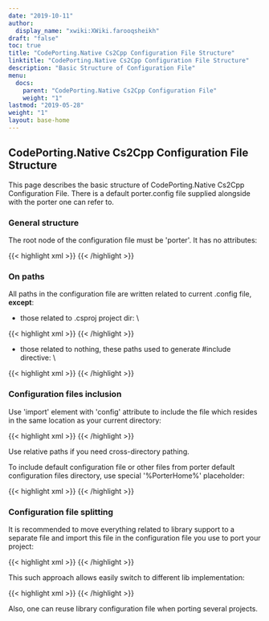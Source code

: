 ```yaml
---
date: "2019-10-11"
author:
  display_name: "xwiki:XWiki.farooqsheikh"
draft: "false"
toc: true
title: "CodePorting.Native Cs2Cpp Configuration File Structure"
linktitle: "CodePorting.Native Cs2Cpp Configuration File Structure"
description: "Basic Structure of Configuration File"
menu:
  docs:
    parent: "CodePorting.Native Cs2Cpp Configuration File"
    weight: "1"
lastmod: "2019-05-28"
weight: "1"
layout: base-home
---
```



## CodePorting.Native Cs2Cpp Configuration File Structure ##

This page describes the basic structure of CodePorting.Native Cs2Cpp Configuration File. There is a default porter.config file supplied alongside with the porter one can refer to.

### General structure ###

The root node of the configuration file must be 'porter'. It has no attributes:

{{< highlight xml >}}
<porter>
    <!-- Some definitions here -->
</porter>
{{< /highlight >}}

### On paths ###

All paths in the configuration file are written related to current .config file, **except**:

* those related to .csproj project dir: \

{{< highlight xml >}}
<exclude file="src\foo*.cs"/>
<only file="src\bar?.cs"/>
{{< /highlight >}}

* those related to nothing, these paths used to generate #include directive: \

{{< highlight xml >}}
<class name="ClassA" file="path/to/include.h"/>
<enum name="EnumB" file="path/to/include.h"/>
{{< /highlight >}}


### Configuration files inclusion ###

Use 'import' element with 'config' attribute to include the file which resides in the same location as your current directory:

{{< highlight xml >}}
<import config="other_config_file.config"/>
{{< /highlight >}}

Use relative paths if you need cross-directory pathing.

To include default configuration file or other files from porter default configuration files directory, use special '%PorterHome%' placeholder:

{{< highlight xml >}}
<import config="%PorterHome%/porter.config"/>
{{< /highlight >}}

### Configuration file splitting ###

It is recommended to move everything related to library support to a separate file and import this file in the configuration file you use to port your project:

{{< highlight xml >}}
<import config="porter.lib_aspose_drawing_skia.config"/>
{{< /highlight >}}

This such approach allows easily switch to different lib implementation:

{{< highlight xml >}}
<import config="porter.lib_aspose_drawing_cario.config"/>
{{< /highlight >}}


Also, one can reuse library configuration file when porting several projects.
